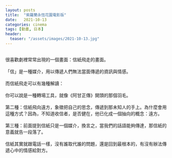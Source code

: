 ```yaml
---
layout: posts
title:  "紫羅蘭永恆花園電影版"
date:   2021-10-13
categories: cinema
tags: [動畫, 日本]
header: 
  teaser: "/assets/images/2021-10-13.jpg"
---
```

<br>
很喜歡劇裡常常出現的一個畫面：信紙飛走的畫面。<br><br>
「信」是一種媒介，用以傳遞人們無法當面傳遞的資訊與情感。<br><br>
而信紙飛走可以有幾種解讀：<br><br>
你可以說是一種轉場工具，就像《阿甘正傳》開頭的那個羽毛。<br><br>
第二種：信紙飛向遠方，象徵把自己的思念，傳遞到那未知人的手上。為什麼會用這種方式？因為，不知道收信者，是否健在，他已化成一個抽向的概念：遠方。<br><br>
第三種：前面提到信紙只是一個媒介，換言之，當我們的話語能夠傳達，那信紙的意義就告一段落了。<br><br>
信紙其實就跟電話一樣，沒有誰取代誰的問題，還是回到最根本的，有沒有辦法傳遞心中的情感給對方。<br><br>